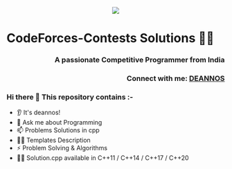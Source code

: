 <p align="center">
  <img src="https://capsule-render.vercel.app/api?text=Hey%20Everyone%F0%9F%95%B9%EF%B8%8F&animation=fadeIn&type=waving&color=gradient&height=100"/>
</p>

# CodeForces-Contests Solutions 🧑‍💻

<h3 align="right">A passionate Competitive Programmer from India</h3>
<h3 align="right">Connect with me: <a href= "https://codeforces.com/profile/DEANNOS"> DEANNOS </a> </h3>
<p align="left">
</p>


### Hi there 👋 This repository contains :- 
* 👂 It's deannos!
* 💬 Ask me about Programming 
* 📫 Problems Solutions in cpp
* 🧑‍💻 Templates Description
* ⚡ Problem Solving & Algorithms
* 🧑‍💻 Solution.cpp available in C++11 / C++14 / C++17 / C++20 
